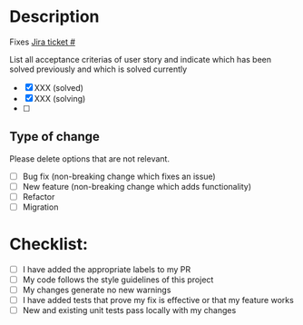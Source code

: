 # Description
<!-- Please add link to Jira Ticket here -->
Fixes [Jira ticket #]()
<!-- Add Screenshots if there are changes or additions in frontend components -->

List all acceptance criterias of user story and indicate which has been solved previously and which is solved currently
- [x] XXX (solved)
- [x] XXX (solving)
- [ ]

## Type of change

Please delete options that are not relevant.

- [ ] Bug fix (non-breaking change which fixes an issue)
- [ ] New feature (non-breaking change which adds functionality)
- [ ] Refactor
- [ ] Migration

# Checklist:

- [ ] I have added the appropriate labels to my PR
- [ ] My code follows the style guidelines of this project
- [ ] My changes generate no new warnings
- [ ] I have added tests that prove my fix is effective or that my feature works
- [ ] New and existing unit tests pass locally with my changes